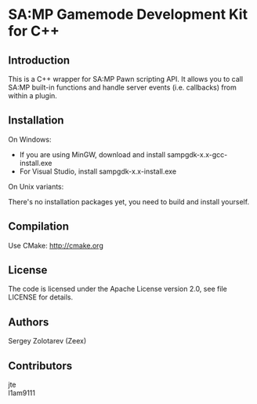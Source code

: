 SA:MP Gamemode Development Kit for C++
======================================

Introduction
------------

This is a C++ wrapper for SA:MP Pawn scripting API. It allows you to call SA:MP built-in functions
and handle server events (i.e. callbacks) from within a plugin. 

Installation
------------

On Windows:

*    If you are using MinGW, download and install sampgdk-x.x-gcc-install.exe
*    For Visual Studio, install sampgdk-x.x-install.exe

On Unix variants:

There's no installation packages yet, you need to build and install yourself.

Compilation
-----------

Use CMake: http://cmake.org

License
-------

The code is licensed under the Apache License version 2.0, see file LICENSE for details.

Authors
-------

Sergey Zolotarev (Zeex) 

Contributors
------------

jte<br>
l1am9111<br>


